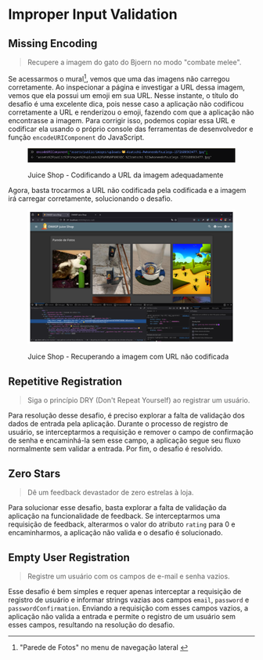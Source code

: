 # Improper Input Validation

## Missing Encoding

> Recupere a imagem do gato do Bjoern no modo "combate melee".

Se acessarmos o mural[^1], vemos que uma das imagens não carregou corretamente. Ao inspecionar a página e investigar a URL dessa imagem, vemos que ela possui um emoji em sua URL. Nesse instante, o título do desafio é uma excelente dica, pois nesse caso a aplicação não codificou corretamente a URL e renderizou o emoji, fazendo com que a aplicação não encontrasse a imagem. Para corrigir isso, podemos copiar essa URL e codificar ela usando o próprio console das ferramentas de desenvolvedor e função `encodeURIComponent` do JavaScript.

<figure><img src="../../.gitbook/assets/ctfjuice_shopiivencoded_uri.png" alt=""><figcaption><p>Juice Shop - Codificando a URL da imagem adequadamente</p></figcaption></figure>

Agora, basta trocarmos a URL não codificada pela codificada e a imagem irá carregar corretamente, solucionando o desafio.

<figure><img src="../../.gitbook/assets/ctfjuice_shopiivbjoern_cat.png" alt=""><figcaption><p>Juice Shop - Recuperando a imagem com URL não codificada</p></figcaption></figure>

## Repetitive Registration

> Siga o princípio DRY (Don't Repeat Yourself) ao registrar um usuário.

Para resolução desse desafio, é preciso explorar a falta de validação dos dados de entrada pela aplicação. Durante o processo de registro de usuário, se interceptarmos a requisição e remover o campo de confirmação de senha e encaminhá-la sem esse campo, a aplicação segue seu fluxo normalmente sem validar a entrada. Por fim, o desafio é resolvido.

## Zero Stars

> Dê um feedback devastador de zero estrelas à loja.

Para solucionar esse desafio, basta explorar a falta de validação da aplicação na funcionalidade de feedback. Se interceptarmos uma requisição de feedback, alterarmos o valor do atributo `rating` para 0 e encaminharmos, a aplicação não valida e o desafio é solucionado.

## Empty User Registration

> Registre um usuário com os campos de e-mail e senha vazios.

Esse desafio é bem simples e requer apenas interceptar a requisição de registro de usuário e informar strings vazias aos campos `email`, `password` e `passwordConfirmation`. Enviando a requisição com esses campos vazios, a aplicação não valida a entrada e permite o registro de um usuário sem esses campos, resultando na resolução do desafio.

[^1]: "Parede de Fotos" no menu de navegação lateral&#x20;

